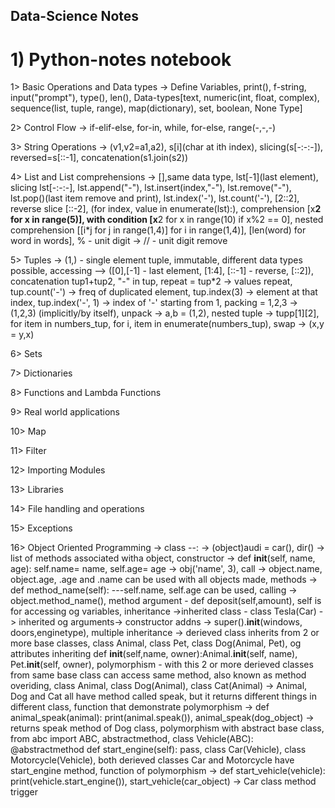 ## Data-Science Notes

# 1) Python-notes notebook
  1> Basic Operations and Data types -> Define Variables, print(), f-string, input("prompt"), type(), len(), Data-types[text, numeric(int, float, complex), sequence(list, tuple, range), map(dictionary), set, boolean, None Type]
  
  2> Control Flow -> if-elif-else, for-in, while, for-else, range(-,-,-)
  
  3> String Operations -> (v1,v2=a1,a2), s[i](char at ith index), slicing(s[-:-:-]), reversed=s[::-1], concatenation(s1.join(s2))

  4> List and List comprehensions -> [],same data type, lst[-1](last element), slicing lst[-:-:-], lst.append("-"), lst.insert(index,"-"), lst.remove("-"), lst.pop()(last item remove and print), lst.index('-'), lst.count('-'), [2::2], reverse slice [::-2], (for index, value in enumerate(lst):), comprehension [x**2 for x in range(5)], with condition [x**2 for x in range(10) if x%2 == 0], nested comprehension [[i*j for j in range(1,4)] for i in range(1,4)], [len(word) for word in words], % - unit digit -> // - unit digit remove

  5> Tuples -> (1,) - single element tuple, immutable, different data types possible, accessing --> ([0],[-1] - last element, [1:4], [::-1] - reverse, [::2]), concatenation tup1+tup2, "-" in tup, repeat = tup*2 -> values repeat, tup.count('-') -> freq of duplicated element, tup.index(3) -> element at that index, tup.index('-', 1) -> index of '-' starting from 1, packing = 1,2,3 -> (1,2,3) (implicitly/by itself), unpack -> a,b = (1,2), nested tuple -> tupp[1][2], for item in numbers_tup, for i, item in enumerate(numbers_tup), swap -> (x,y = y,x) 

  6> Sets 

  7> Dictionaries

  8> Functions and Lambda Functions

  9> Real world applications

  10> Map

  11> Filter

  12> Importing Modules

  13> Libraries

  14> File handling and operations

  15> Exceptions

  16> Object Oriented Programming -> class --: -> (object)audi = car(), dir() -> list of methods associated witha object, constructor -> def __init__(self, name, age): self.name= name, self.age= age -> obj('name', 3), call -> object.name, object.age, .age and .name can be used with all objects made, methods -> def method_name(self): ---self.name, self.age can be used, calling -> object.method_name(), method argument - def deposit(self,amount), self is for accessing og variables, inheritance ->inherited class - class Tesla(Car) -> inherited og arguments-> constructor addns -> super().__init__(windows, doors,enginetype), multiple inheritance -> derieved class inherits from 2 or more base classes, class Animal, class Pet, class Dog(Animal, Pet), og attributes inheriting def __init__(self,name, owner):Animal.__init__(self, name), Pet.__init__(self, owner),  polymorphism - with this 2 or more derieved classes from same base class can access same method, also known as method overiding, class Animal, class Dog(Animal), class Cat(Animal) -> Animal, Dog and Cat all have method called speak, but it returns different things in different class, function that demonstrate polymorphism -> def animal_speak(animal): print(animal.speak()), animal_speak(dog_object) -> returns speak method of Dog class, polymorphism with abstract base class, from abc import ABC, abstractmethod, class Vehicle(ABC): @abstractmethod def start_engine(self): pass, class Car(Vehicle), class Motorcycle(Vehicle), both derieved classes Car and Motorcycle have start_engine method, function of polymorphism -> def start_vehicle(vehicle): print(vehicle.start_engine()), start_vehicle(car_object) -> Car class method trigger
             
             
